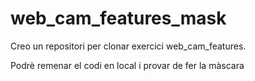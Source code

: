 # web_cam_features_mask
Creo un repositori per clonar exercici web_cam_features.

Podrè remenar el codi en local i provar de fer la màscara
